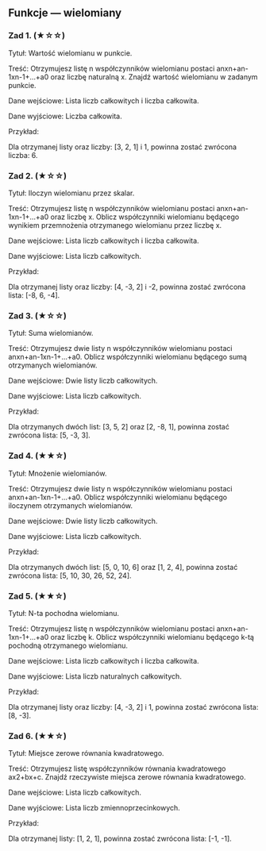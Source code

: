 ## Funkcje — wielomiany

### Zad 1. (★☆☆)

Tytuł: Wartość wielomianu w punkcie.

Treść: Otrzymujesz listę n współczynników wielomianu postaci anxn+an-1xn-1+...+a0 oraz liczbę naturalną x. Znajdź wartość wielomianu w zadanym punkcie.

Dane wejściowe: Lista liczb całkowitych i liczba całkowita.

Dane wyjściowe: Liczba całkowita.

Przykład:

Dla otrzymanej listy oraz liczby: [3, 2, 1] i 1, powinna zostać zwrócona liczba: 6.

### Zad 2. (★☆☆)

Tytuł: Iloczyn wielomianu przez skalar.	

Treść: Otrzymujesz listę n współczynników wielomianu postaci anxn+an-1xn-1+...+a0 oraz liczbę x. Oblicz współczynniki wielomianu będącego wynikiem przemnożenia otrzymanego wielomianu przez liczbę x.

Dane wejściowe: Lista liczb całkowitych i liczba całkowita.

Dane wyjściowe: Lista liczb całkowitych.

Przykład:

Dla otrzymanej listy oraz liczby: [4, -3, 2] i -2, powinna zostać zwrócona lista: [-8, 6, -4].

### Zad 3. (★☆☆)

Tytuł: Suma wielomianów.	

Treść: Otrzymujesz dwie listy n współczynników wielomianu postaci anxn+an-1xn-1+...+a0. Oblicz współczynniki wielomianu będącego sumą otrzymanych wielomianów.

Dane wejściowe: Dwie listy liczb całkowitych.

Dane wyjściowe: Lista liczb całkowitych.

Przykład:

Dla otrzymanych dwóch list: [3, 5, 2] oraz [2, -8, 1], powinna zostać zwrócona lista: [5, -3, 3].

### Zad 4. (★★☆)

Tytuł: Mnożenie wielomianów.	

Treść: Otrzymujesz dwie listy n współczynników wielomianu postaci anxn+an-1xn-1+...+a0. Oblicz współczynniki wielomianu będącego iloczynem otrzymanych wielomianów.

Dane wejściowe: Dwie listy liczb całkowitych.

Dane wyjściowe: Lista liczb całkowitych.

Przykład:

Dla otrzymanych dwóch list: [5, 0, 10, 6] oraz [1, 2, 4], powinna zostać zwrócona lista: [5, 10, 30, 26, 52, 24].

### Zad 5.  (★★☆)

Tytuł: N-ta pochodna wielomianu.	

Treść: Otrzymujesz listę n współczynników wielomianu postaci anxn+an-1xn-1+...+a0 oraz liczbę k. Oblicz współczynniki wielomianu będącego k-tą pochodną otrzymanego wielomianu.

Dane wejściowe: Lista liczb całkowitych i liczba całkowita.

Dane wyjściowe: Lista liczb naturalnych całkowitych.

Przykład:

Dla otrzymanej listy oraz liczby: [4, -3, 2] i 1, powinna zostać zwrócona lista: [8, -3].

### Zad 6. (★★☆)

Tytuł: Miejsce zerowe równania kwadratowego.

Treść: Otrzymujesz listę współczynników równania kwadratowego ax2+bx+c. Znajdź rzeczywiste miejsca zerowe równania kwadratowego.

Dane wejściowe: Lista liczb całkowitych.

Dane wyjściowe: Lista liczb zmiennoprzecinkowych.

Przykład:

Dla otrzymanej listy: [1, 2, 1], powinna zostać zwrócona lista: [-1, -1].
